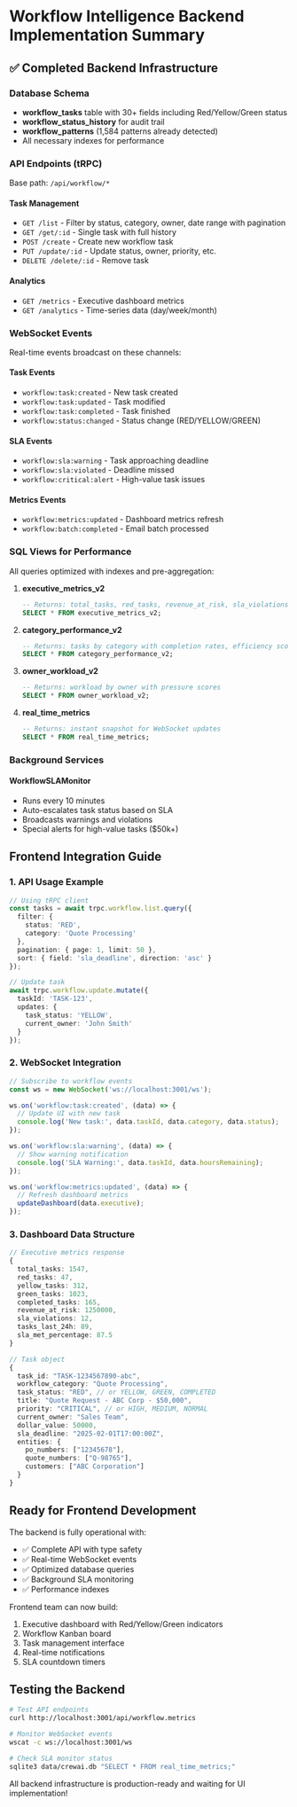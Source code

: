 # Workflow Intelligence Backend Implementation Summary

## ✅ Completed Backend Infrastructure

### Database Schema
- **workflow_tasks** table with 30+ fields including Red/Yellow/Green status
- **workflow_status_history** for audit trail
- **workflow_patterns** (1,584 patterns already detected)
- All necessary indexes for performance

### API Endpoints (tRPC)
Base path: `/api/workflow/*`

#### Task Management
- `GET /list` - Filter by status, category, owner, date range with pagination
- `GET /get/:id` - Single task with full history
- `POST /create` - Create new workflow task
- `PUT /update/:id` - Update status, owner, priority, etc.
- `DELETE /delete/:id` - Remove task

#### Analytics
- `GET /metrics` - Executive dashboard metrics
- `GET /analytics` - Time-series data (day/week/month)

### WebSocket Events
Real-time events broadcast on these channels:

#### Task Events
- `workflow:task:created` - New task created
- `workflow:task:updated` - Task modified
- `workflow:task:completed` - Task finished
- `workflow:status:changed` - Status change (RED/YELLOW/GREEN)

#### SLA Events
- `workflow:sla:warning` - Task approaching deadline
- `workflow:sla:violated` - Deadline missed
- `workflow:critical:alert` - High-value task issues

#### Metrics Events
- `workflow:metrics:updated` - Dashboard metrics refresh
- `workflow:batch:completed` - Email batch processed

### SQL Views for Performance
All queries optimized with indexes and pre-aggregation:

1. **executive_metrics_v2**
   ```sql
   -- Returns: total_tasks, red_tasks, revenue_at_risk, sla_violations, etc.
   SELECT * FROM executive_metrics_v2;
   ```

2. **category_performance_v2**
   ```sql
   -- Returns: tasks by category with completion rates, efficiency scores
   SELECT * FROM category_performance_v2;
   ```

3. **owner_workload_v2**
   ```sql
   -- Returns: workload by owner with pressure scores
   SELECT * FROM owner_workload_v2;
   ```

4. **real_time_metrics**
   ```sql
   -- Returns: instant snapshot for WebSocket updates
   SELECT * FROM real_time_metrics;
   ```

### Background Services

#### WorkflowSLAMonitor
- Runs every 10 minutes
- Auto-escalates task status based on SLA
- Broadcasts warnings and violations
- Special alerts for high-value tasks ($50k+)

## Frontend Integration Guide

### 1. API Usage Example
```typescript
// Using tRPC client
const tasks = await trpc.workflow.list.query({
  filter: {
    status: 'RED',
    category: 'Quote Processing'
  },
  pagination: { page: 1, limit: 50 },
  sort: { field: 'sla_deadline', direction: 'asc' }
});

// Update task
await trpc.workflow.update.mutate({
  taskId: 'TASK-123',
  updates: {
    task_status: 'YELLOW',
    current_owner: 'John Smith'
  }
});
```

### 2. WebSocket Integration
```typescript
// Subscribe to workflow events
const ws = new WebSocket('ws://localhost:3001/ws');

ws.on('workflow:task:created', (data) => {
  // Update UI with new task
  console.log('New task:', data.taskId, data.category, data.status);
});

ws.on('workflow:sla:warning', (data) => {
  // Show warning notification
  console.log('SLA Warning:', data.taskId, data.hoursRemaining);
});

ws.on('workflow:metrics:updated', (data) => {
  // Refresh dashboard metrics
  updateDashboard(data.executive);
});
```

### 3. Dashboard Data Structure
```typescript
// Executive metrics response
{
  total_tasks: 1547,
  red_tasks: 47,
  yellow_tasks: 312,
  green_tasks: 1023,
  completed_tasks: 165,
  revenue_at_risk: 1250000,
  sla_violations: 12,
  tasks_last_24h: 89,
  sla_met_percentage: 87.5
}

// Task object
{
  task_id: "TASK-1234567890-abc",
  workflow_category: "Quote Processing",
  task_status: "RED", // or YELLOW, GREEN, COMPLETED
  title: "Quote Request - ABC Corp - $50,000",
  priority: "CRITICAL", // or HIGH, MEDIUM, NORMAL
  current_owner: "Sales Team",
  dollar_value: 50000,
  sla_deadline: "2025-02-01T17:00:00Z",
  entities: {
    po_numbers: ["12345678"],
    quote_numbers: ["Q-98765"],
    customers: ["ABC Corporation"]
  }
}
```

## Ready for Frontend Development

The backend is fully operational with:
- ✅ Complete API with type safety
- ✅ Real-time WebSocket events
- ✅ Optimized database queries
- ✅ Background SLA monitoring
- ✅ Performance indexes

Frontend team can now build:
1. Executive dashboard with Red/Yellow/Green indicators
2. Workflow Kanban board
3. Task management interface
4. Real-time notifications
5. SLA countdown timers

## Testing the Backend

```bash
# Test API endpoints
curl http://localhost:3001/api/workflow.metrics

# Monitor WebSocket events
wscat -c ws://localhost:3001/ws

# Check SLA monitor status
sqlite3 data/crewai.db "SELECT * FROM real_time_metrics;"
```

All backend infrastructure is production-ready and waiting for UI implementation!